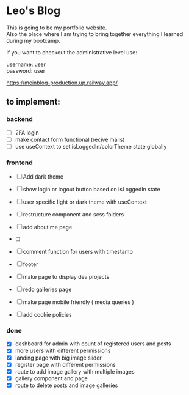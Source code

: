 # Leo's Blog
This is going to be my portfolio website.<br />
Also the place where I am trying to bring together everything I learned during my bootcamp.

If you want to checkout the administrative  level use:

username: user <br/>
password: user


https://meinblog-production.up.railway.app/

## to implement:
### backend
- [ ] 2FA login
- [ ] make contact form functional (recive mails)
- [ ] use useContext to set isLoggedIn/colorTheme state globally

### frontend
- [ ] Add dark theme
- [ ] show login or logout button based on isLoggedIn state
- [ ] user specific light or dark theme with useContext
- [ ] restructure component and scss folders
- [ ] add about me page
- [ ] 
- [ ] comment function for users with timestamp
- [ ] footer
- [ ] make page to display dev projects
- [ ] redo galleries page
- [ ] make page mobile friendly ( media queries )
- [ ] add cookie policies 


### done
- [x] dashboard for admin with count of registered users and posts
- [x] more users with different permissions
- [x] landing page with big image slider
- [x] register page with different permissions
- [x] route to add image gallery with multiple images
- [x] gallery component and page
- [x] route to delete posts and image galleries